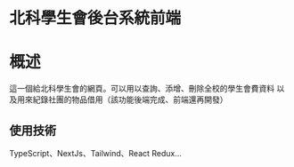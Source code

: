 
北科學生會後台系統前端
===
# 概述
這一個給北科學生會的網頁。可以用以查詢、添增、刪除全校的學生會費資料
以及用來紀錄社團的物品借用（該功能後端完成、前端還再開發）

## 使用技術
TypeScript、NextJs、Tailwind、React Redux...